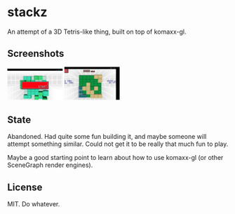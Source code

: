 # stackz
An attempt of a 3D Tetris-like thing, built on top of komaxx-gl.

## Screenshots

<a href="/scrsh1.jpg"><img src="/scrsh1.jpg" alt="Screenshot 1" width="25%" /></a>
<a href="/scrsh2.png"><img src="/scrsh2.png" alt="Screenshot 2" width="25%" /></a>

## State

Abandoned. Had quite some fun building it, and maybe someone will attempt something similar. Could not get it to be really that much fun to play.

Maybe a good starting point to learn about how to use komaxx-gl (or other SceneGraph render engines).

## License

MIT. Do whatever.
